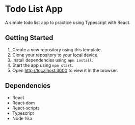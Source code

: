 # Todo List App

A simple todo list app to practice using Typescript with React.
## Getting Started
1. Create a new repository using this template.
2. Clone your repository to your local device.
3. Install dependencies using `npm install`.
4. Start the app using `npm start`.
5. Open [http://localhost:3000](http://localhost:3000) to view it in the browser.

## Dependencies
- React
- React-dom
- React-scripts
- Typescript
- Node 16.x